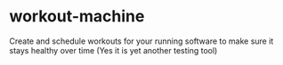 # workout-machine
Create and schedule workouts for your running software to make sure it stays healthy over time (Yes it is yet another testing tool)
